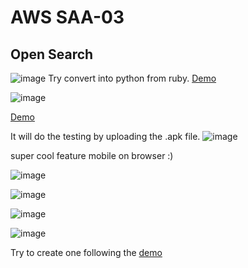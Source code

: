 # AWS SAA-03
## Open Search

![image](https://github.com/user-attachments/assets/fa703abd-cc77-4a08-8ad5-32c4a4e08eba)
Try convert into python from ruby.
<a href="https://github.com/ExamProCo/AWS-Examples/tree/main/opensearch/opensearch">Demo</a>

![image](https://github.com/user-attachments/assets/ea74bfa1-d84a-4cc4-a8aa-88a950801ad5)

<a href="https://github.com/ExamProCo/AWS-Examples/tree/main/device-farm">Demo</a>

It will do the testing by uploading the .apk file.
![image](https://github.com/user-attachments/assets/67b04c6e-fda2-439a-90b8-1e1c3b1d44f3)

super cool feature mobile on browser :)

![image](https://github.com/user-attachments/assets/35f638de-df00-40b3-bbe2-7c90c6f56960)


![image](https://github.com/user-attachments/assets/dd09db5b-8fc4-4454-9b88-16c3ac5a5059)

![image](https://github.com/user-attachments/assets/6309e76c-c5fa-4c6a-8778-901eb8b837c0)

![image](https://github.com/user-attachments/assets/f343f23c-b117-4639-aaec-adf4c834503d)

Try to create one following the <a href="https://github.com/ExamProCo/AWS-Examples/tree/main/elastic-transcoder">demo</a>


